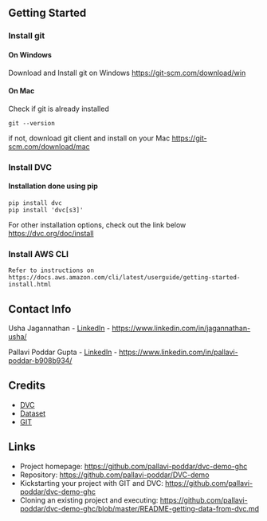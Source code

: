 <!-- GETTING STARTED -->

## Getting Started

### Install git

#### On Windows
   Download and Install git on Windows
   https://git-scm.com/download/win

#### On Mac
   Check if git is already installed
   ```
   git --version
   ```
   if not, download git client and install on your Mac 
   https://git-scm.com/download/mac

### Install DVC
   #### Installation done using pip
   ```
   pip install dvc
   pip install 'dvc[s3]'
   ```
   For other installation options, check out the link below 
   https://dvc.org/doc/install

### Install AWS CLI
    Refer to instructions on https://docs.aws.amazon.com/cli/latest/userguide/getting-started-install.html


<!-- CONTACT -->
## Contact Info
Usha Jagannathan - [LinkedIn]() - https://www.linkedin.com/in/jagannathan-usha/

Pallavi Poddar Gupta - [LinkedIn]() - https://www.linkedin.com/in/pallavi-poddar-b908b934/


<!-- ACKNOWLEDGMENTS -->
## Credits

* [DVC](https://dvc.org)
* [Dataset](https://www.kaggle.com/datasets/uciml/breast-cancer-wisconsin-data)
* [GIT](https://git-scm.com/)

## Links

- Project homepage: https://github.com/pallavi-poddar/dvc-demo-ghc
- Repository: https://github.com/pallavi-poddar/DVC-demo
- Kickstarting your project with GIT and DVC: https://github.com/pallavi-poddar/dvc-demo-ghc
- Cloning an existing project and executing: https://github.com/pallavi-poddar/dvc-demo-ghc/blob/master/README-getting-data-from-dvc.md





